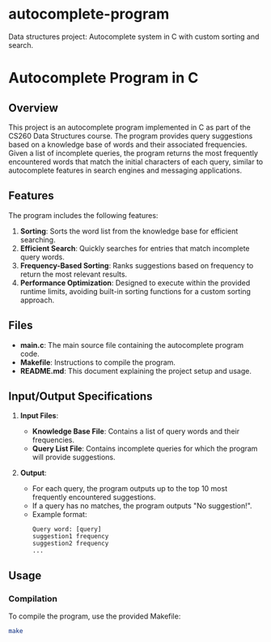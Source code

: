 # autocomplete-program
Data structures project: Autocomplete system in C with custom sorting and search.

# Autocomplete Program in C

## Overview
This project is an autocomplete program implemented in C as part of the CS260 Data Structures course. The program provides query suggestions based on a knowledge base of words and their associated frequencies. Given a list of incomplete queries, the program returns the most frequently encountered words that match the initial characters of each query, similar to autocomplete features in search engines and messaging applications.

## Features
The program includes the following features:
1. **Sorting**: Sorts the word list from the knowledge base for efficient searching.
2. **Efficient Search**: Quickly searches for entries that match incomplete query words.
3. **Frequency-Based Sorting**: Ranks suggestions based on frequency to return the most relevant results.
4. **Performance Optimization**: Designed to execute within the provided runtime limits, avoiding built-in sorting functions for a custom sorting approach.

## Files
- **main.c**: The main source file containing the autocomplete program code.
- **Makefile**: Instructions to compile the program.
- **README.md**: This document explaining the project setup and usage.

## Input/Output Specifications
1. **Input Files**:
   - **Knowledge Base File**: Contains a list of query words and their frequencies.
   - **Query List File**: Contains incomplete queries for which the program will provide suggestions.

2. **Output**:
   - For each query, the program outputs up to the top 10 most frequently encountered suggestions.
   - If a query has no matches, the program outputs "No suggestion!".
   - Example format:
     ```
     Query word: [query]
     suggestion1 frequency
     suggestion2 frequency
     ...
     ```

## Usage
### Compilation
To compile the program, use the provided Makefile:
```bash
make
